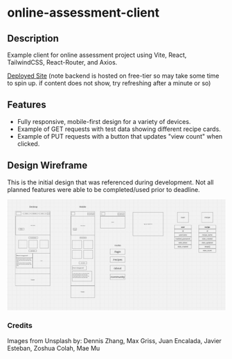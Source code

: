 # online-assessment-client

## Description

Example client for online assessment project using Vite, React, TailwindCSS, React-Router, and Axios.

[Deployed Site](https://warm-blancmange-a405eb.netlify.app/) 
(note backend is hosted on free-tier so may take some time to spin up. if content does not show, try refreshing after a minute or so)

## Features
* Fully responsive, mobile-first design for a variety of devices.
* Example of GET requests with test data showing different recipe cards.
* Example of PUT requests with a button that updates "view count" when clicked.

## Design Wireframe
This is the initial design that was referenced during development. Not all planned features were able to be completed/used prior to deadline.

![Wireframe design for example client](./diagram.JPG)

### Credits

Images from Unsplash by:
Dennis Zhang, Max Griss, Juan Encalada, Javier Esteban, Zoshua Colah, Mae Mu
